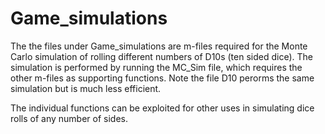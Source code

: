 # Game_simulations
The the files under Game_simulations are m-files required for the Monte Carlo simulation of rolling different numbers of D10s (ten sided dice). The simulation is performed by running the MC_Sim file, which requires the other m-files as supporting functions. Note the file D10 perorms the same simulation but is much less efficient.

The individual functions can be exploited for other uses in simulating dice rolls of any number of sides.
